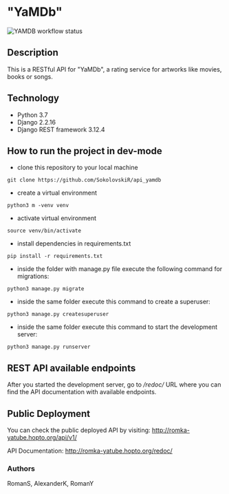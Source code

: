# "YaMDb"

![YAMDB workflow status](https://github.com/SokolovskiR/yamdb_final/actions/workflows/yamdb_workflow.yaml/badge.svg)

## Description

This is a RESTful API for "YaMDb", a rating service for artworks like movies, books or songs.

## Technology

* Python 3.7
* Django 2.2.16
* Django REST framework 3.12.4


## How to run the project in dev-mode

- clone this repository to your local machine
```
git clone https://github.com/SokolovskiR/api_yamdb
``` 
- create a virtual environment
```
python3 m -venv venv
``` 
- activate virtual environment
```
source venv/bin/activate
``` 
- install dependencies in requirements.txt
```
pip install -r requirements.txt
``` 
- inside the folder with manage.py file execute the following command for migrations:

```
python3 manage.py migrate
```
- inside the same folder execute this command to create a superuser:
```
python3 manage.py createsuperuser
```
- inside the same folder execute this command to start the development server:
```
python3 manage.py runserver
```

## REST API available endpoints

After you started the development server, go to */redoc/* URL where you can find the API documentation with available endpoints.

## Public Deployment

You can check the public deployed API by visiting: http://romka-yatube.hopto.org/api/v1/


API Documentation: http://romka-yatube.hopto.org/redoc/

### Authors
RomanS, AlexanderK, RomanY
